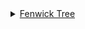 <details>
<summary><a href="https://github.com/vipul79321/CP_Codes/tree/main/Fenwick%20Tree">Fenwick Tree</a></summary>

+ <a href="https://github.com/vipul79321/CP_Codes/blob/main/disjoint-set-union.md#disjoint-set-union">DSU Introduction</a>
+ DSU Use Cases
  + <a href="https://github.com/vipul79321/CP_Codes/blob/main/disjoint-set-union.md#compress-jumps-along-a-segment--painting-subarrays-offline">Compress jumps along a segment | Painting subarrays offline</a>
  + <a href="https://github.com/vipul79321/CP_Codes/blob/main/disjoint-set-union.md#support-distance-upto-representative">Support Distance upto Representative</a>
  + <a href="https://github.com/vipul79321/CP_Codes/blob/main/disjoint-set-union.md#support-the-parity-of-the-path-length--checking-bipartiteness-online-in-amortized-o1">Support the parity of the path length | Checking bipartiteness online in amortized O(1)</a>
  + <a href="https://github.com/vipul79321/CP_Codes/blob/main/disjoint-set-union.md#offline-rmq-range-minimum-query-in-o%CE%B1n-on-average--arpas-trick">Offline RMQ</a>
  + <a href="https://github.com/vipul79321/CP_Codes/blob/main/disjoint-set-union.md#storing-the-dsu-explicitly-in-a-set-list--applications-of-this-idea-when-merging-various-data-structures">Storing the DSU explicitly in a set list | Applications of this idea when merging various data structures</a>
  
</details>

